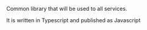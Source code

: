Common library that will be used to all services.

It is written in Typescript and published as Javascript